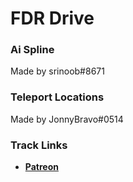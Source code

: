 # FDR Drive
### Ai Spline 
Made by srinoob#8671

### Teleport Locations
Made by JonnyBravo#0514

### Track Links
- **[Patreon](https://www.patreon.com/andrepradiktha)**